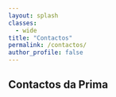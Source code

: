 ```yaml
---
layout: splash
classes:
  - wide
title: "Contactos"
permalink: /contactos/
author_profile: false
---
```


## Contactos da Prima